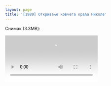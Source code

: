 ```yaml
---
layout: page
title: '[1989] Откривање ковчега краља Николе'
---
```


Снимак (3.3MB):

<video controls style="max-width: 100%; height: auto; filter: invert(1) hue-rotate(180deg);">
  <source src="https://raw.githubusercontent.com/burstw0w/blog/refs/heads/main/_assets/images/otkrivanjegroba.mp4" type="video/mp4">
  Your browser does not support the video tag...
</video>